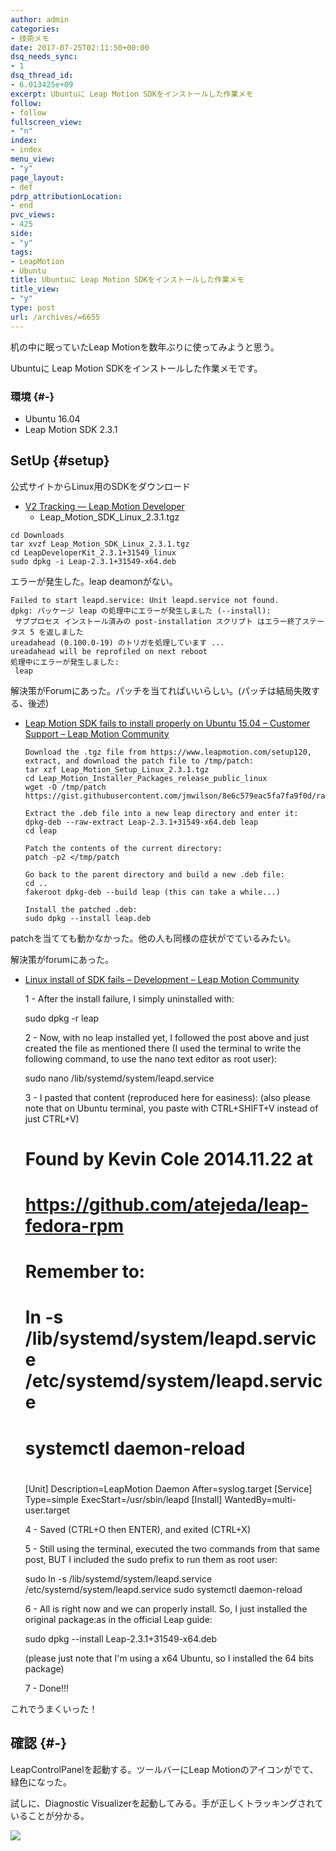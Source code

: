 ```yaml
---
author: admin
categories:
- 技術メモ
date: 2017-07-25T02:11:50+00:00
dsq_needs_sync:
- 1
dsq_thread_id:
- 6.013425e+09
excerpt: Ubuntuに Leap Motion SDKをインストールした作業メモ
follow:
- follow
fullscreen_view:
- "n"
index:
- index
menu_view:
- "y"
page_layout:
- def
pdrp_attributionLocation:
- end
pvc_views:
- 425
side:
- "y"
tags:
- LeapMotion
- Ubuntu
title: Ubuntuに Leap Motion SDKをインストールした作業メモ
title_view:
- "y"
type: post
url: /archives/=6655
---
```


机の中に眠っていたLeap Motionを数年ぶりに使ってみようと思う。

Ubuntuに Leap Motion SDKをインストールした作業メモです。

### 環境 {#-}

  * Ubuntu 16.04
  * Leap Motion SDK 2.3.1

## SetUp {#setup}

公式サイトからLinux用のSDKをダウンロード

  * [V2 Tracking — Leap Motion Developer][1] 
      * Leap\_Motion\_SDK\_Linux\_2.3.1.tgz

<pre><code class="lang-sh">cd Downloads
tar xvzf Leap_Motion_SDK_Linux_2.3.1.tgz
cd LeapDeveloperKit_2.3.1+31549_linux
sudo dpkg -i Leap-2.3.1+31549-x64.deb
</code></pre>

エラーが発生した。leap deamonがない。

<pre><code class="lang-sh">Failed to start leapd.service: Unit leapd.service not found.
dpkg: パッケージ leap の処理中にエラーが発生しました (--install):
 サブプロセス インストール済みの post-installation スクリプト はエラー終了ステータス 5 を返しました
ureadahead (0.100.0-19) のトリガを処理しています ...
ureadahead will be reprofiled on next reboot
処理中にエラーが発生しました:
 leap
</code></pre>

解決策がForumにあった。パッチを当てればいいらしい。(パッチは結局失敗する、後述)

  * [Leap Motion SDK fails to install properly on Ubuntu 15.04 &#8211; Customer Support &#8211; Leap Motion Community][2]

        Download the .tgz file from https://www.leapmotion.com/setup120, extract, and download the patch file to /tmp/patch:
        tar xzf Leap_Motion_Setup_Linux_2.3.1.tgz
        cd Leap_Motion_Installer_Packages_release_public_linux
        wget -O /tmp/patch https://gist.githubusercontent.com/jmwilson/8e6c579eac5fa7fa9f0d/raw/0b597ceb1f8184952bf067267ac4171691949068/patch
    
        Extract the .deb file into a new leap directory and enter it:
        dpkg-deb --raw-extract Leap-2.3.1+31549-x64.deb leap
        cd leap
    
        Patch the contents of the current directory:
        patch -p2 </tmp/patch
    
        Go back to the parent directory and build a new .deb file:
        cd ..
        fakeroot dpkg-deb --build leap (this can take a while...)
    
        Install the patched .deb:
        sudo dpkg --install leap.deb
    

patchを当てても動かなかった。他の人も同様の症状がでているみたい。

解決策がforumにあった。

  * [Linux install of SDK fails &#8211; Development &#8211; Leap Motion Community][2]

    1 - After the install failure, I simply uninstalled with:
    
    sudo dpkg -r leap
    
    2 - Now, with no leap installed yet, I followed the post above and just created the file as mentioned there (I used the terminal to write the following command, to use the nano text editor as root user):
    
    sudo nano /lib/systemd/system/leapd.service
    
    3 - I pasted that content (reproduced here for easiness):
    (also please note that on Ubuntu terminal, you paste with CTRL+SHIFT+V instead of just CTRL+V)
    
    # Found by Kevin Cole 2014.11.22 at
    # https://github.com/atejeda/leap-fedora-rpm
    #
    # Remember to:
    #
    #   ln -s /lib/systemd/system/leapd.service /etc/systemd/system/leapd.service
    #   systemctl daemon-reload
    #
    [Unit]
    Description=LeapMotion Daemon
    After=syslog.target
    [Service]
    Type=simple
    ExecStart=/usr/sbin/leapd
    [Install]
    WantedBy=multi-user.target
    
    4 - Saved (CTRL+O then ENTER), and exited (CTRL+X)
    
    5 - Still using the terminal, executed the two commands from that same post, BUT I included the sudo prefix to run them as root user:
    
    sudo ln -s /lib/systemd/system/leapd.service /etc/systemd/system/leapd.service
    sudo systemctl daemon-reload
    
    6 - All is right now and we can properly install. So, I just installed the original package:as in the official Leap guide:
    
    sudo dpkg --install Leap-2.3.1+31549-x64.deb
    
    (please just note that I&#39;m using a x64 Ubuntu, so I installed the 64 bits package)
    
    7 - Done!!!
    

これでうまくいった！

## 確認 {#-}

LeapControlPanelを起動する。ツールバーにLeap Motionのアイコンがでて、緑色になった。

試しに、Diagnostic Visualizerを起動してみる。手が正しくトラッキングされていることが分かる。

![][3]

 [1]: http://developer.leapmotion.com/sdk/v2/
 [2]: https://community.leapmotion.com/t/leap-motion-sdk-fails-to-install-properly-on-ubuntu-15-04/2973
 [3]: https://lh3.googleusercontent.com/8CU4vo0NiqLJbB5BvYrP6vMbzuxbplybgA98BF1uFVGjzl-qSw0VrxqzTNkWu7GL_v5_4tBXdVKHa3Uf7-gWaz9_mdg9yh_fz_-EEKs31oK8yVL31Ylr6T0jvrh5F_V4D1ILRtjc8vCR26ML46nrrS4eKSDk82uymAh0W5pa9eINPohSOPO-N88hR8TcXzWy6OYa-II2qblh4srOAh6rYk2shfbq-lt4A8bxqQIZLK-ruGnzGb6_Pm2HxzbIOJVQFsMY5DfM4uVbV9RVHgkfIRSniO3RqInOMSvZyU5k4JKSKuoqYkEf4OSVjmo3UaYcW2p31kiA0lfEX4YWeu1gWG-f32Oio7-oFaQgPrhm5aGJdLqF23_DXCLg12p4WVcxceVgo2cadPLQ89WVbzKPjlbP_MpPlDAzIL8YDIUQIg_iXWTuKyBnwgsKlvQZN9RgBqh-FyyoPaJwCb6fskwM9DifD0a596sr_EqsawFkLRxc0rq3l_VEvy0A9jfedMxwmZqqvem4Ldn7iHj6solWF4WdGwrsZRy4AQmDWrpEg-Lk-Uunl30sr2wzoC1kLmoylM_DZ9AKBqYWZm3hYECB4g70h2qiCRMzYtoXADrb4tRELLZXpjzm5BBp=w451-h252-no